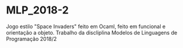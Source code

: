 # MLP_2018-2
Jogo estilo "Space Invaders" feito em Ocaml, feito em funcional e orientação a objeto.
Trabalho da discliplina Modelos de Linguagens de Programação 2018/2
